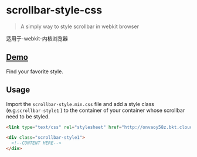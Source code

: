 # scrollbar-style-css

> A simply way to style scrollbar in webkit browser

适用于-webkit-内核浏览器

## [Demo](http://htmlpreview.github.io/?https://github.com/sangle7/scrollbar-style-css/blob/master/index.html)

Find your favorite style.

## Usage

Import the `scrollbar-style.min.css` file  and add a style  class (e.g.`scrollbar-style1` ) to the container of your container whose scrollbar need to be styled.

```html
<link type="text/css" rel="stylesheet" href="http://onvaoy58z.bkt.clouddn.com/scrollbar-style.min.css">

<div class="scrollbar-style1">
  <!--CONTENT HERE-->
</div>
```

